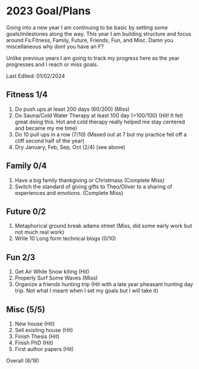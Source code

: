 # 2023 Goal/Plans

Going into a new year I am continuing to be basic by setting some goals/milestones along the way. This year I am building structure and focus around Fs:Fitness, Family, Future, Friends, Fun, and Misc. Damn you miscellaneous why dont you have an F? 

Unlike previous years I am going to track my progress here as the year progresses and I reach or miss goals. 

Last Edited: 01/02/2024

## Fitness 1/4
1. Do push ups at least 200 days (60/200) (Miss)
2. Do Sauna/Cold Water Therapy at least 100 day (>100/100) (Hit! It felt great doing this. Hot and cold therapy really helped me stay centered and became my me time)
3. Do 10 pull ups in a row (7/10) (Maxed out at 7 but my practice fell off a cliff second half of the year)
4. Dry January, Feb, Sep, Oct (2/4) (see above)

## Family 0/4
1. Have a big family thankgiving or Christmass (Complete Miss)
2. Switch the standard of giving gifts to Theo/Oliver to a sharing of experiences and emotions. (Complete Miss)

## Future 0/2
1.  Metaphorical ground break adams street (Miss, did some early work but not much real work)
2.  Write 10 Long form technical blogs (0/10)

## Fun 2/3
1. Get Air While Snow kiting (Hit)
2. Properly Surf Some Waves (Miss)
3. Organize a friends hunting trip (Hit with a late year pheasant hunting day trip. Not what I meant when I set my goals but I will take it)

## Misc (5/5)
1. New house (Hit)
2. Sell existing house (Hit)
3. Finish Thesis (Hit)
4. Finish PhD (Hit)
5. First author papers (Hit)

Overall (8/18)


